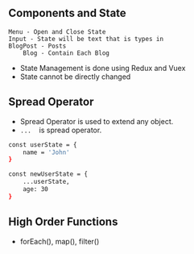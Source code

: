## Components and State
    Menu - Open and Close State
    Input - State will be text that is types in
    BlogPost - Posts
        Blog - Contain Each Blog

* State Management is done using Redux and Vuex
* State cannot be directly changed

## Spread Operator
* Spread Operator is used to extend any object.
* ```...``` &nbsp;&nbsp; is spread operator.
```sh
const userState = {
    name = 'John'
}

const newUserState = {
    ...userState,
    age: 30
}
```
## High Order Functions
* forEach(), map(), filter()